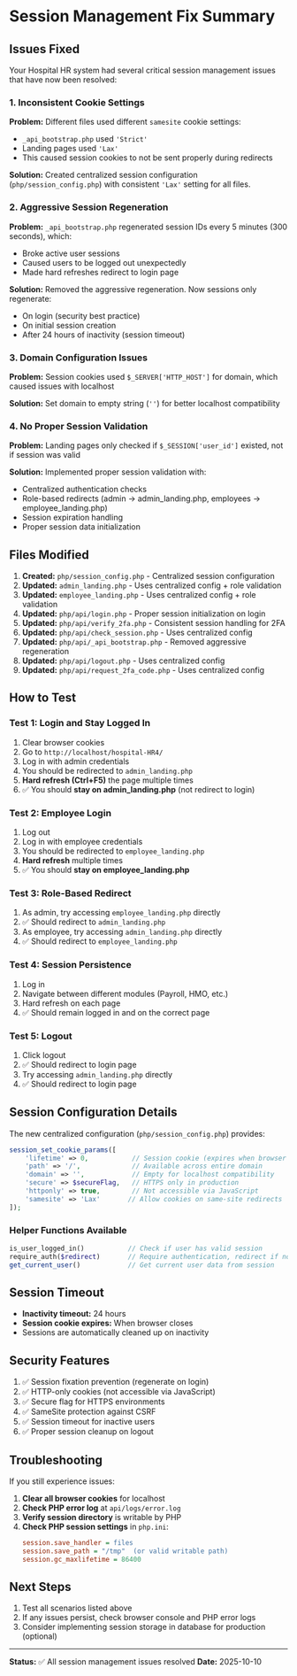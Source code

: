 # Session Management Fix Summary

## Issues Fixed

Your Hospital HR system had several critical session management issues that have now been resolved:

### 1. **Inconsistent Cookie Settings**
**Problem:** Different files used different `samesite` cookie settings:
- `_api_bootstrap.php` used `'Strict'` 
- Landing pages used `'Lax'`
- This caused session cookies to not be sent properly during redirects

**Solution:** Created centralized session configuration (`php/session_config.php`) with consistent `'Lax'` setting for all files.

### 2. **Aggressive Session Regeneration**
**Problem:** `_api_bootstrap.php` regenerated session IDs every 5 minutes (300 seconds), which:
- Broke active user sessions
- Caused users to be logged out unexpectedly
- Made hard refreshes redirect to login page

**Solution:** Removed the aggressive regeneration. Now sessions only regenerate:
- On login (security best practice)
- On initial session creation
- After 24 hours of inactivity (session timeout)

### 3. **Domain Configuration Issues**
**Problem:** Session cookies used `$_SERVER['HTTP_HOST']` for domain, which caused issues with localhost

**Solution:** Set domain to empty string (`''`) for better localhost compatibility

### 4. **No Proper Session Validation**
**Problem:** Landing pages only checked if `$_SESSION['user_id']` existed, not if session was valid

**Solution:** Implemented proper session validation with:
- Centralized authentication checks
- Role-based redirects (admin → admin_landing.php, employees → employee_landing.php)
- Session expiration handling
- Proper session data initialization

## Files Modified

1. **Created:** `php/session_config.php` - Centralized session configuration
2. **Updated:** `admin_landing.php` - Uses centralized config + role validation
3. **Updated:** `employee_landing.php` - Uses centralized config + role validation
4. **Updated:** `php/api/login.php` - Proper session initialization on login
5. **Updated:** `php/api/verify_2fa.php` - Consistent session handling for 2FA
6. **Updated:** `php/api/check_session.php` - Uses centralized config
7. **Updated:** `php/api/_api_bootstrap.php` - Removed aggressive regeneration
8. **Updated:** `php/api/logout.php` - Uses centralized config
9. **Updated:** `php/api/request_2fa_code.php` - Uses centralized config

## How to Test

### Test 1: Login and Stay Logged In
1. Clear browser cookies
2. Go to `http://localhost/hospital-HR4/`
3. Log in with admin credentials
4. You should be redirected to `admin_landing.php`
5. **Hard refresh (Ctrl+F5)** the page multiple times
6. ✅ You should **stay on admin_landing.php** (not redirect to login)

### Test 2: Employee Login
1. Log out
2. Log in with employee credentials
3. You should be redirected to `employee_landing.php`
4. **Hard refresh** multiple times
5. ✅ You should **stay on employee_landing.php**

### Test 3: Role-Based Redirect
1. As admin, try accessing `employee_landing.php` directly
2. ✅ Should redirect to `admin_landing.php`
3. As employee, try accessing `admin_landing.php` directly
4. ✅ Should redirect to `employee_landing.php`

### Test 4: Session Persistence
1. Log in
2. Navigate between different modules (Payroll, HMO, etc.)
3. Hard refresh on each page
4. ✅ Should remain logged in and on the correct page

### Test 5: Logout
1. Click logout
2. ✅ Should redirect to login page
3. Try accessing `admin_landing.php` directly
4. ✅ Should redirect to login page

## Session Configuration Details

The new centralized configuration (`php/session_config.php`) provides:

```php
session_set_cookie_params([
    'lifetime' => 0,           // Session cookie (expires when browser closes)
    'path' => '/',             // Available across entire domain
    'domain' => '',            // Empty for localhost compatibility
    'secure' => $secureFlag,   // HTTPS only in production
    'httponly' => true,        // Not accessible via JavaScript
    'samesite' => 'Lax'       // Allow cookies on same-site redirects
]);
```

### Helper Functions Available

```php
is_user_logged_in()           // Check if user has valid session
require_auth($redirect)       // Require authentication, redirect if not logged in
get_current_user()            // Get current user data from session
```

## Session Timeout

- **Inactivity timeout:** 24 hours
- **Session cookie expires:** When browser closes
- Sessions are automatically cleaned up on inactivity

## Security Features

1. ✅ Session fixation prevention (regenerate on login)
2. ✅ HTTP-only cookies (not accessible via JavaScript)
3. ✅ Secure flag for HTTPS environments
4. ✅ SameSite protection against CSRF
5. ✅ Session timeout for inactive users
6. ✅ Proper session cleanup on logout

## Troubleshooting

If you still experience issues:

1. **Clear all browser cookies** for localhost
2. **Check PHP error log** at `api/logs/error.log`
3. **Verify session directory** is writable by PHP
4. **Check PHP session settings** in `php.ini`:
   ```ini
   session.save_handler = files
   session.save_path = "/tmp"  (or valid writable path)
   session.gc_maxlifetime = 86400
   ```

## Next Steps

1. Test all scenarios listed above
2. If any issues persist, check browser console and PHP error logs
3. Consider implementing session storage in database for production (optional)

---

**Status:** ✅ All session management issues resolved
**Date:** 2025-10-10

